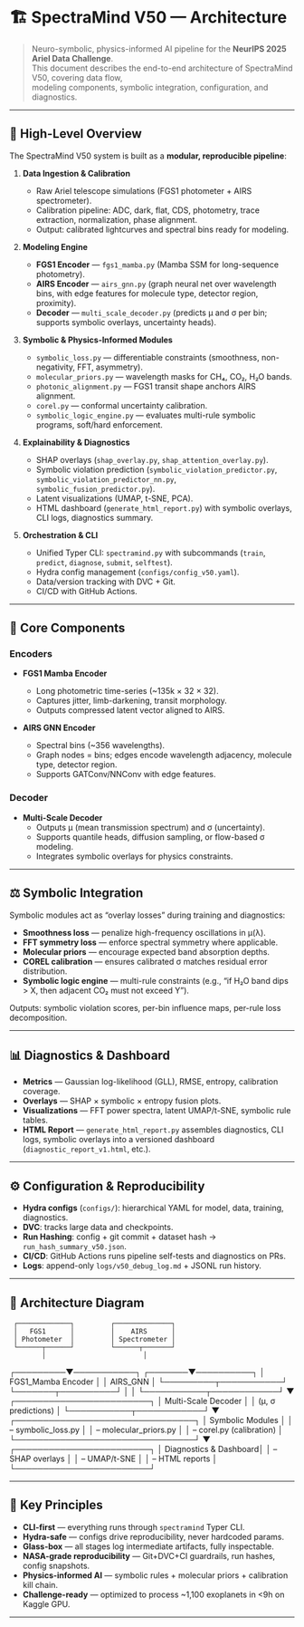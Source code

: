 # 🏗️ SpectraMind V50 — Architecture

> Neuro-symbolic, physics-informed AI pipeline for the **NeurIPS 2025 Ariel Data Challenge**.  
> This document describes the end-to-end architecture of SpectraMind V50, covering data flow,  
> modeling components, symbolic integration, configuration, and diagnostics.

---

## 🌌 High-Level Overview

The SpectraMind V50 system is built as a **modular, reproducible pipeline**:

1. **Data Ingestion & Calibration**  
   - Raw Ariel telescope simulations (FGS1 photometer + AIRS spectrometer).  
   - Calibration pipeline: ADC, dark, flat, CDS, photometry, trace extraction, normalization, phase alignment.  
   - Output: calibrated lightcurves and spectral bins ready for modeling.

2. **Modeling Engine**  
   - **FGS1 Encoder** — `fgs1_mamba.py` (Mamba SSM for long-sequence photometry).  
   - **AIRS Encoder** — `airs_gnn.py` (graph neural net over wavelength bins, with edge features for molecule type, detector region, proximity).  
   - **Decoder** — `multi_scale_decoder.py` (predicts μ and σ per bin; supports symbolic overlays, uncertainty heads).  

3. **Symbolic & Physics-Informed Modules**  
   - `symbolic_loss.py` — differentiable constraints (smoothness, non-negativity, FFT, asymmetry).  
   - `molecular_priors.py` — wavelength masks for CH₄, CO₂, H₂O bands.  
   - `photonic_alignment.py` — FGS1 transit shape anchors AIRS alignment.  
   - `corel.py` — conformal uncertainty calibration.  
   - `symbolic_logic_engine.py` — evaluates multi-rule symbolic programs, soft/hard enforcement.  

4. **Explainability & Diagnostics**  
   - SHAP overlays (`shap_overlay.py`, `shap_attention_overlay.py`).  
   - Symbolic violation prediction (`symbolic_violation_predictor.py`, `symbolic_violation_predictor_nn.py`, `symbolic_fusion_predictor.py`).  
   - Latent visualizations (UMAP, t-SNE, PCA).  
   - HTML dashboard (`generate_html_report.py`) with symbolic overlays, CLI logs, diagnostics summary.

5. **Orchestration & CLI**  
   - Unified Typer CLI: `spectramind.py` with subcommands (`train`, `predict`, `diagnose`, `submit`, `selftest`).  
   - Hydra config management (`configs/config_v50.yaml`).  
   - Data/version tracking with DVC + Git.  
   - CI/CD with GitHub Actions.

---

## 🔑 Core Components

### Encoders
- **FGS1 Mamba Encoder**  
  - Long photometric time-series (~135k × 32 × 32).  
  - Captures jitter, limb-darkening, transit morphology.  
  - Outputs compressed latent vector aligned to AIRS.

- **AIRS GNN Encoder**  
  - Spectral bins (~356 wavelengths).  
  - Graph nodes = bins; edges encode wavelength adjacency, molecule type, detector region.  
  - Supports GATConv/NNConv with edge features.

### Decoder
- **Multi-Scale Decoder**  
  - Outputs μ (mean transmission spectrum) and σ (uncertainty).  
  - Supports quantile heads, diffusion sampling, or flow-based σ modeling.  
  - Integrates symbolic overlays for physics constraints.

---

## ⚖️ Symbolic Integration

Symbolic modules act as “overlay losses” during training and diagnostics:

- **Smoothness loss** — penalize high-frequency oscillations in μ(λ).  
- **FFT symmetry loss** — enforce spectral symmetry where applicable.  
- **Molecular priors** — encourage expected band absorption depths.  
- **COREL calibration** — ensures calibrated σ matches residual error distribution.  
- **Symbolic logic engine** — multi-rule constraints (e.g., “if H₂O band dips > X, then adjacent CO₂ must not exceed Y”).

Outputs: symbolic violation scores, per-bin influence maps, per-rule loss decomposition.

---

## 📊 Diagnostics & Dashboard

- **Metrics** — Gaussian log-likelihood (GLL), RMSE, entropy, calibration coverage.  
- **Overlays** — SHAP × symbolic × entropy fusion plots.  
- **Visualizations** — FFT power spectra, latent UMAP/t-SNE, symbolic rule tables.  
- **HTML Report** — `generate_html_report.py` assembles diagnostics, CLI logs, symbolic overlays into a versioned dashboard (`diagnostic_report_v1.html`, etc.).

---

## ⚙️ Configuration & Reproducibility

- **Hydra configs** (`configs/`): hierarchical YAML for model, data, training, diagnostics.  
- **DVC**: tracks large data and checkpoints.  
- **Run Hashing**: config + git commit + dataset hash → `run_hash_summary_v50.json`.  
- **CI/CD**: GitHub Actions runs pipeline self-tests and diagnostics on PRs.  
- **Logs**: append-only `logs/v50_debug_log.md` + JSONL run history.

---

## 📐 Architecture Diagram

     ┌─────────────┐         ┌──────────────┐
     │   FGS1      │         │    AIRS      │
     │ Photometer  │         │ Spectrometer │
     └──────┬──────┘         └──────┬───────┘
            │                        │
  ┌─────────▼───────────┐   ┌───────▼──────────┐
  │ FGS1_Mamba Encoder  │   │   AIRS_GNN       │
  └─────────┬───────────┘   └───────┬──────────┘
            │                        │
            └───────────┬────────────┘
                        ▼
             ┌────────────────────────┐
             │ Multi-Scale Decoder     │
             │   (μ, σ predictions)   │
             └───────────┬────────────┘
                         ▼
         ┌────────────────────────────────┐
         │ Symbolic Modules                │
         │  – symbolic_loss.py             │
         │  – molecular_priors.py          │
         │  – corel.py (calibration)       │
         └────────────────────────────────┘
                         ▼
             ┌────────────────────────┐
             │ Diagnostics & Dashboard│
             │  – SHAP overlays       │
             │  – UMAP/t-SNE          │
             │  – HTML reports        │
             └────────────────────────┘

---

## 🚀 Key Principles

- **CLI-first** — everything runs through `spectramind` Typer CLI.  
- **Hydra-safe** — configs drive reproducibility, never hardcoded params.  
- **Glass-box** — all stages log intermediate artifacts, fully inspectable.  
- **NASA-grade reproducibility** — Git+DVC+CI guardrails, run hashes, config snapshots.  
- **Physics-informed AI** — symbolic rules + molecular priors + calibration kill chain.  
- **Challenge-ready** — optimized to process ~1,100 exoplanets in <9h on Kaggle GPU.

---